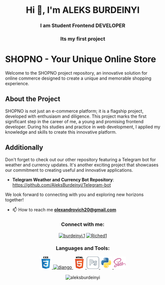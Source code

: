 <h1 align="center">Hi 👋, I'm ALEKS BURDEINYI</h1>
<h3 align="center">I am Student Frontend DEVELOPER</h3>
<h3 align="center">Its my first project</h3>

# SHOPNO - Your Unique Online Store

Welcome to the SHOPNO project repository, an innovative solution for online commerce designed to create a unique and memorable shopping experience.

## About the Project

SHOPNO is not just an e-commerce platform; it is a flagship project, developed with enthusiasm and diligence. This project marks the first significant step in the career of me, a young and promising frontend developer. During his studies and practice in web development, I applied my knowledge and skills to create this innovative platform.

## Additionally
Don't forget to check out our other repository featuring a Telegram bot for weather and currency updates. It's another exciting project that showcases our commitment to creating useful and innovative applications.

- **Telegram Weather and Currency Bot Repository**: https://github.com/AleksBurdeinyi/Telegram-bot

We look forward to connecting with you and exploring new horizons together!


- 📫 How to reach me **olexandrovich20@gmail.com**

<h3 align="center">Connect with me:</h3>
<p align="center">
<a href="https://instagram.com/burdeinyi.1" target="blank"><img align="center" src="https://raw.githubusercontent.com/rahuldkjain/github-profile-readme-generator/master/src/images/icons/Social/instagram.svg" alt="burdeinyi.1" height="30" width="40" /></a>
  <a href="https://t.me/Riched1" target="blank">
  <img align="center" src="https://raw.githubusercontent.com/FortAwesome/Font-Awesome/master/svgs/brands/telegram.svg" alt="Riched1" height="30" width="40" />
</a>


</p>

<h3 align="center">Languages and Tools:</h3>
<p align="center"> <a href="https://www.w3schools.com/css/" target="_blank" rel="noreferrer"> <img src="https://raw.githubusercontent.com/devicons/devicon/master/icons/css3/css3-original-wordmark.svg" alt="css3" width="40" height="40"/> </a> <a href="https://www.djangoproject.com/" target="_blank" rel="noreferrer"> <img src="https://cdn.worldvectorlogo.com/logos/django.svg" alt="django" width="40" height="40"/> </a> <a href="https://www.w3.org/html/" target="_blank" rel="noreferrer"> <img src="https://raw.githubusercontent.com/devicons/devicon/master/icons/html5/html5-original-wordmark.svg" alt="html5" width="40" height="40"/> </a> <a href="https://www.photoshop.com/en" target="_blank" rel="noreferrer"> <img src="https://raw.githubusercontent.com/devicons/devicon/master/icons/photoshop/photoshop-line.svg" alt="photoshop" width="40" height="40"/> </a> <a href="https://www.python.org" target="_blank" rel="noreferrer"> <img src="https://raw.githubusercontent.com/devicons/devicon/master/icons/python/python-original.svg" alt="python" width="40" height="40"/> </a> <a href="https://sass-lang.com" target="_blank" rel="noreferrer"> <img src="https://raw.githubusercontent.com/devicons/devicon/master/icons/sass/sass-original.svg" alt="sass" width="40" height="40"/> </a> </p>

<p align="center"><img align="center" src="https://github-readme-stats.vercel.app/api/top-langs?username=aleksburdeinyi&show_icons=true&locale=en&layout=compact" alt="aleksburdeinyi" /></p>
